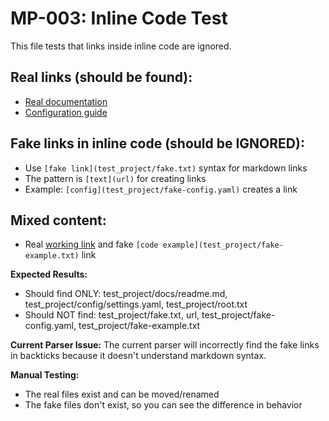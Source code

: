 # MP-003: Inline Code Test

This file tests that links inside inline code are ignored.

## Real links (should be found):
- [Real documentation](test_project/docs/readme.md)
- [Configuration guide](test_project/config/settings.yaml)

## Fake links in inline code (should be IGNORED):
- Use `[fake link](test_project/fake.txt)` syntax for markdown links
- The pattern is `[text](url)` for creating links
- Example: `[config](test_project/fake-config.yaml)` creates a link

## Mixed content:
- Real [working link](test_project/root.txt) and fake `[code example](test_project/fake-example.txt)` link

**Expected Results:**
- Should find ONLY: test_project/docs/readme.md, test_project/config/settings.yaml, test_project/root.txt
- Should NOT find: test_project/fake.txt, url, test_project/fake-config.yaml, test_project/fake-example.txt

**Current Parser Issue:**
The current parser will incorrectly find the fake links in backticks because it doesn't understand markdown syntax.

**Manual Testing:**
- The real files exist and can be moved/renamed
- The fake files don't exist, so you can see the difference in behavior